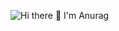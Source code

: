 <!--- ## Hi there 👋 -->
![Hi there 👋 I'm Anurag]([https://raw.githubusercontent.com/anurag925/anurag925/main/profile_image.png])
<!--
**anurag925/anurag925** is a ✨ _special_ ✨ repository because its `README.md` (this file) appears on your GitHub profile.

Here are some ideas to get you started:

- 🔭 I’m currently working on ...
- 🌱 I’m currently learning ...
- 👯 I’m looking to collaborate on ...
- 🤔 I’m looking for help with ...
- 💬 Ask me about ...
- 📫 How to reach me: ...
- 😄 Pronouns: ...
- ⚡ Fun fact: ...
-->
